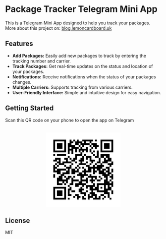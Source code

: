 # Package Tracker Telegram Mini App

This is a Telegram Mini App designed to help you track your packages.
More about this project on: [blog.lemoncardboard.uk](blog.lemoncardboard.uk)

## Features

- **Add Packages:** Easily add new packages to track by entering the tracking number and carrier.
- **Track Packages:** Get real-time updates on the status and location of your packages.
- **Notifications:** Receive notifications when the status of your packages changes.
- **Multiple Carriers:** Supports tracking from various carriers.
- **User-Friendly Interface:** Simple and intuitive design for easy navigation.

## Getting Started

Scan this QR code on your phone to open the app on Telegram

<p align="center">
  <br>
  <img width="240" src="assets/teletrack-QR.png" alt="mini app qr link">
  <br>
</p>

## License

MIT
